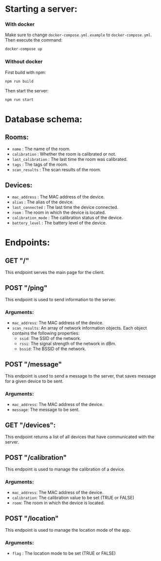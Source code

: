 # Starting a server:

### With docker
Make sure to change `docker-compose.yml.example` to `docker-compose.yml`.
<br>
Then execute the command:
```bash
docker-compose up
```

### Without docker
First build with npm:
```bash
npm run build
```

Then start the server:
```bash
npm run start
```
# Database schema:

## Rooms:
- `name` : The name of the room.
- `calibration` : Whether the room is calibrated or not.
- `last_calibration` : The last time the room was calibrated.
- `tags` : The tags of the room.
- `scan_results` : The scan results of the room.

## Devices:
- `mac_address` : The MAC address of the device.
- `alias` : The alias of the device.
- `last_connected` : The last time the device connected.
- `room` : The room in which the device is located.
- `calibration_mode` : The calibration status of the device.
- `battery_level` : The battery level of the device.

# Endpoints:

## GET "/"
This endpoint serves the main page for the client.

## POST "/ping"
This endpoint is used to send information to the server.

### Arguments:
- `mac_address`: The MAC address of the device.
- `scan_results`: An array of network information objects. Each object contains the following properties:
    - `ssid`: The SSID of the network.
    - `rssi`: The signal strength of the network in dBm.
    - `bssid`: The BSSID of the network.


## POST "/message"
This endpoint is used to send a message to the server, that saves message for a given device to be sent.

### Arguments:
- `mac_address`: The MAC address of the device.
- `message`: The message to be sent.

## GET "/devices":
This endpoint returns a list of all devices that have communicated with the server.

## POST "/calibration"
This endpoint is used to manage the calibration of a device.

### Arguments:
- `mac_address`: The MAC address of the device.
- `calibration`: The calibration value to be set (TRUE or FALSE)
- `room`: The room in which the device is located.

## POST "/location"
This endpoint is used to manage the location mode of the app.

### Arguments:
- `flag` : The location mode to be set (TRUE or FALSE)